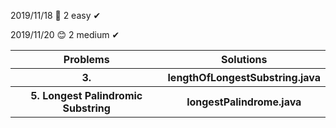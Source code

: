 2019/11/18 🎉
2 easy ✔

2019/11/20 😊
2 medium ✔

<table>
  <tr>
    <th>Problems</th>
    <th>Solutions</th>
  </tr>
  <tr>
    <th>3.</th>
    <th>lengthOfLongestSubstring.java</th>
  </tr>
  <tr>
    <th>5. Longest Palindromic Substring</th>
    <th>longestPalindrome.java</th>
  </tr>
</table>
